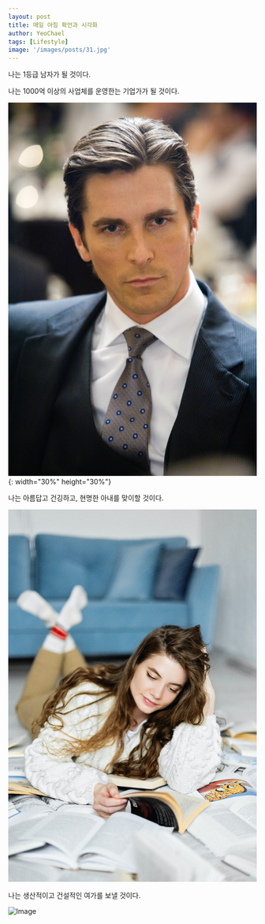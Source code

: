 ```yaml
---
layout: post
title: 매일 아침 확언과 시각화
author: YeoChael
tags: [Lifestyle]
image: '/images/posts/31.jpg'
---
```


나는 1등급 남자가 될 것이다.

나는 1000억 이상의 사업체를 운영한는 기업가가 될 것이다.

![Image](/images/posts/32.jpg){: width="30%" height="30%"}</right>

나는 아름답고 건깅하고, 현명한 아내를 맞이할 것이다.

![Image](/images/posts/33.jpg)

나는 생산적이고 건설적인 여가를 보낼 것이다.

![Image](/images/posts/34.jpg)